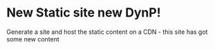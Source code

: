 # New Static site new DynP!

Generate a site and host the static content on a CDN - this site has got some new content

